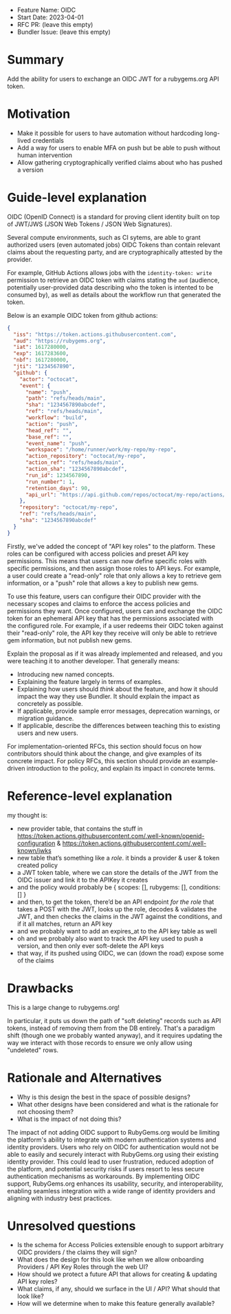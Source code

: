 - Feature Name: OIDC
- Start Date: 2023-04-01
- RFC PR: (leave this empty)
- Bundler Issue: (leave this empty)

# Summary

Add the ability for users to exchange an OIDC JWT for a rubygems.org API token.

# Motivation

- Make it possible for users to have automation without hardcoding long-lived credentials
- Add a way for users to enable MFA on push but be able to push without human intervention
- Allow gathering cryptographically verified claims about who has pushed a version

# Guide-level explanation

OIDC (OpenID Connect) is a standard for proving client identity built on top of JWT/JWS (JSON Web Tokens / JSON Web Signatures).

Several compute environments, such as CI sytems, are able to grant authorized users (even automated jobs) OIDC Tokens
than contain relevant claims about the requesting party, and are cryptographically attested by the provider.

For example, GitHub Actions allows jobs with the `identity-token: write` permission to retrieve an OIDC token with claims
stating the `aud` (audience, potentially user-provided data describing who the token is intented to be consumed by), as well as
details about the workflow run that generated the token.

Below is an example OIDC token from github actions:

```json
{
  "iss": "https://token.actions.githubusercontent.com",
  "aud": "https://rubygems.org",
  "iat": 1617280000,
  "exp": 1617283600,
  "nbf": 1617280000,
  "jti": "1234567890",
  "github": {
    "actor": "octocat",
    "event": {
      "name": "push",
      "path": "refs/heads/main",
      "sha": "1234567890abcdef",
      "ref": "refs/heads/main",
      "workflow": "build",
      "action": "push",
      "head_ref": "",
      "base_ref": "",
      "event_name": "push",
      "workspace": "/home/runner/work/my-repo/my-repo",
      "action_repository": "octocat/my-repo",
      "action_ref": "refs/heads/main",
      "action_sha": "1234567890abcdef",
      "run_id": 1234567890,
      "run_number": 1,
      "retention_days": 90,
      "api_url": "https://api.github.com/repos/octocat/my-repo/actions/runs/1234567890"
    },
    "repository": "octocat/my-repo",
    "ref": "refs/heads/main",
    "sha": "1234567890abcdef"
  }
}
```

Firstly, we've added the concept of "API key roles" to the platform. These roles can be configured with access policies and preset API key permissions. This means that users can now define specific roles with specific permissions, and then assign those roles to API keys. For example, a user could create a "read-only" role that only allows a key to retrieve gem information, or a "push" role that allows a key to publish new gems.

To use this feature, users can configure their OIDC provider with the necessary scopes and claims to enforce the access policies and permissions they want. Once configured, users can and exchange the OIDC token for an ephemeral API key that has the permissions associated with the configured role. For example, if a user redeems their OIDC token against their "read-only" role, the API key they receive will only be able to retrieve gem information, but not publish new gems.

Explain the proposal as if it was already implemented and released, and you were teaching it to another developer. That generally means:

- Introducing new named concepts.
- Explaining the feature largely in terms of examples.
- Explaining how users should _think_ about the feature, and how it should impact the way they use Bundler. It should explain the impact as concretely as possible.
- If applicable, provide sample error messages, deprecation warnings, or migration guidance.
- If applicable, describe the differences between teaching this to existing users and new users.

For implementation-oriented RFCs, this section should focus on how contributors should think about the change, and give examples of its concrete impact. For policy RFCs, this section should provide an example-driven introduction to the policy, and explain its impact in concrete terms.

# Reference-level explanation

my thought is:

- new provider table, that contains the stuff in https://token.actions.githubusercontent.com/.well-known/openid-configuration & https://token.actions.githubusercontent.com/.well-known/jwks
- new table that’s something like a _role_. it binds a provider & user & token created policy
- a JWT token table, where we can store the details of the JWT from the OIDC issuer and link it to the APIKey it creates
- and the policy would probably be { scopes: [], rubygems: [], conditions: [] }
- and then, to get the token, there’d be an API endpoint _for the role_ that takes a POST with the JWT, looks up the role, decodes & validates the JWT, and then checks the claims in the JWT against the conditions, and if it all matches, return an API key
- and we probably want to add an expires_at to the API key table as well
- oh and we probably also want to track the API key used to push a version, and then only ever soft-delete the API keys
- that way, if its pushed using OIDC, we can (down the road) expose some of the claims

# Drawbacks

This is a large change to rubygems.org!

In particular, it puts us down the path of "soft deleting" records such as API tokens, instead of removing them from the DB entirely.
That's a paradigm shift (though one we probably wanted anyway), and it requires updating the way we interact with those records
to ensure we only allow using "undeleted" rows.

# Rationale and Alternatives

- Why is this design the best in the space of possible designs?
- What other designs have been considered and what is the rationale for not choosing them?
- What is the impact of not doing this?

The impact of not adding OIDC support to RubyGems.org would be limiting the platform's ability to integrate with modern authentication systems and identity providers. Users who rely on OIDC for authentication would not be able to easily and securely interact with RubyGems.org using their existing identity provider. This could lead to user frustration, reduced adoption of the platform, and potential security risks if users resort to less secure authentication mechanisms as workarounds. By implementing OIDC support, RubyGems.org enhances its usability, security, and interoperability, enabling seamless integration with a wide range of identity providers and aligning with industry best practices.

# Unresolved questions

- Is the schema for Access Policies extensible enough to support arbitrary OIDC providers / the claims they will sign?
- What does the design for this look like when we allow onboarding Providers / API Key Roles through the web UI?
- How should we protect a future API that allows for creating & updating API key roles?
- What claims, if any, should we surface in the UI / API? What should that look like?
- How will we determine when to make this feature generally available?
